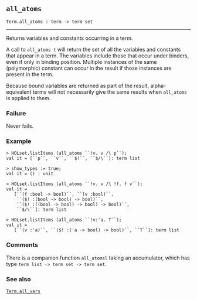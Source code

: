 ## `all_atoms`

``` hol4
Term.all_atoms : term -> term set
```

------------------------------------------------------------------------

Returns variables and constants occurring in a term.

A call to `all_atoms t` will return the set of all the variables and
constants that appear in a term. The variables include those that occur
under binders, even if only in binding position. Multiple instances of
the same (polymorphic) constant can occur in the result if those
instances are present in the term.

Because bound variables are returned as part of the result,
alpha-equivalent terms will not necessarily give the same results when
`all_atoms` is applied to them.

### Failure

Never fails.

### Example

``` hol4
> HOLset.listItems (all_atoms ``!v. v /\ p``);
val it = [``p``, ``v``, ``$!``, ``$/\``]: term list

> show_types := true;
val it = () : unit

> HOLset.listItems (all_atoms ``!v. v /\ !f. f v``);
val it =
   [``(f :bool -> bool)``, ``(v :bool)``,
    ``($! :(bool -> bool) -> bool)``,
    ``($! :((bool -> bool) -> bool) -> bool)``,
    ``$/\``]: term list

> HOLset.listItems (all_atoms ``!v:'a. T``);
val it =
   [``(v :'a)``, ``($! :('a -> bool) -> bool)``, ``T``]: term list
```

### Comments

There is a companion function `all_atomsl` taking an accumulator, which
has type `term list -> term set -> term set`.

### See also

[`Term.all_vars`](#Term.all_vars)
